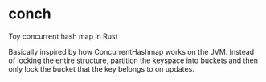 # conch
Toy concurrent hash map in Rust

Basically inspired by how ConcurrentHashmap works on the JVM. Instead of locking the entire structure, partition the keyspace into buckets and then only lock the bucket that the key belongs to on updates. 
